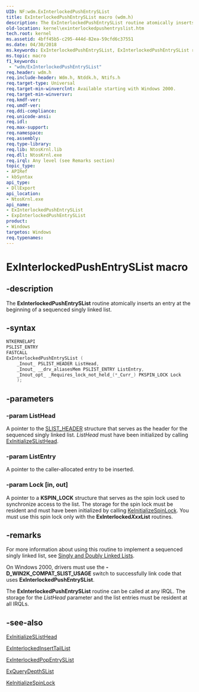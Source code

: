 ```yaml
---
UID: NF:wdm.ExInterlockedPushEntrySList
title: ExInterlockedPushEntrySList macro (wdm.h)
description: The ExInterlockedPushEntrySList routine atomically inserts an entry at the beginning of a sequenced singly linked list.
old-location: kernel\exinterlockedpushentryslist.htm
tech.root: kernel
ms.assetid: 4bff45b5-c295-444d-82ea-59cfd6c37551
ms.date: 04/30/2018
ms.keywords: ExInterlockedPushEntrySList, ExInterlockedPushEntrySList routine [Kernel-Mode Driver Architecture], k102_53da8507-cae3-4a71-9c59-49676a8b7a95.xml, kernel.exinterlockedpushentryslist, wdm/ExInterlockedPushEntrySList
ms.topic: macro
f1_keywords:
 - "wdm/ExInterlockedPushEntrySList"
req.header: wdm.h
req.include-header: Wdm.h, Ntddk.h, Ntifs.h
req.target-type: Universal
req.target-min-winverclnt: Available starting with Windows 2000.
req.target-min-winversvr: 
req.kmdf-ver: 
req.umdf-ver: 
req.ddi-compliance: 
req.unicode-ansi: 
req.idl: 
req.max-support: 
req.namespace: 
req.assembly: 
req.type-library: 
req.lib: NtosKrnl.lib
req.dll: NtosKrnl.exe
req.irql: Any level (see Remarks section)
topic_type:
- APIRef
- kbSyntax
api_type:
- DllExport
api_location:
- NtosKrnl.exe
api_name:
- ExInterlockedPushEntrySList
- ExpInterlockedPushEntrySList
product:
- Windows
targetos: Windows
req.typenames: 
---
```


# ExInterlockedPushEntrySList macro


## -description


The <b>ExInterlockedPushEntrySList</b> routine atomically inserts an entry at the beginning of a sequenced singly linked list.

## -syntax

```cpp
NTKERNELAPI
PSLIST_ENTRY
FASTCALL
ExInterlockedPushEntrySList (
    _Inout_ PSLIST_HEADER ListHead,
    _Inout_ __drv_aliasesMem PSLIST_ENTRY ListEntry,
    _Inout_opt_ _Requires_lock_not_held_(*_Curr_) PKSPIN_LOCK Lock
    );
```

## -parameters




### -param ListHead


A pointer to the <a href="https://docs.microsoft.com/windows-hardware/drivers/kernel/eprocess">SLIST_HEADER</a> structure that serves as the header for the sequenced singly linked list. <i>ListHead</i> must have been initialized by calling <a href="https://docs.microsoft.com/windows-hardware/drivers/ddi/wdm/nf-wdm-initializeslisthead">ExInitializeSListHead</a>.


### -param ListEntry

A pointer to the caller-allocated entry to be inserted. 


### -param Lock [in, out]

A pointer to a <b>KSPIN_LOCK</b> structure that serves as the spin lock used to synchronize access to the list. The storage for the spin lock must be resident and must have been initialized by calling <a href="https://docs.microsoft.com/windows-hardware/drivers/ddi/wdm/nf-wdm-keinitializespinlock">KeInitializeSpinLock</a>. You must use this spin lock only with the <b>ExInterlocked<i>Xxx</i>List</b> routines.

## -remarks



For more information about using this routine to implement a sequenced singly linked list, see <a href="https://docs.microsoft.com/windows-hardware/drivers/kernel/singly-and-doubly-linked-lists">Singly and Doubly Linked Lists</a>.

On Windows 2000, drivers must use the <b>-D_WIN2K_COMPAT_SLIST_USAGE</b> switch to successfully link code that uses <b>ExInterlockedPushEntrySList</b>.

The <b>ExInterlockedPushEntrySList</b> routine can be called at any IRQL. The storage for the <i>ListHead</i> parameter and the list entries must be resident at all IRQLs.




## -see-also




<a href="https://docs.microsoft.com/windows-hardware/drivers/ddi/wdm/nf-wdm-initializeslisthead">ExInitializeSListHead</a>



<a href="https://msdn.microsoft.com/library/windows/hardware/ff545402">ExInterlockedInsertTailList</a>



<a href="https://docs.microsoft.com/windows-hardware/drivers/ddi/wdm/nf-wdm-exinterlockedpopentryslist">ExInterlockedPopEntrySList</a>



<a href="https://docs.microsoft.com/windows-hardware/drivers/ddi/wdm/nf-wdm-exquerydepthslist">ExQueryDepthSList</a>



<a href="https://docs.microsoft.com/windows-hardware/drivers/ddi/wdm/nf-wdm-keinitializespinlock">KeInitializeSpinLock</a>
 

 

